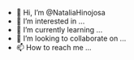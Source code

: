 - 👋 Hi, I’m @NataliaHinojosa
- 👀 I’m interested in ...
- 🌱 I’m currently learning ...
- 💞️ I’m looking to collaborate on ...
- 📫 How to reach me ...

<!---
NataliaHinojosa/NataliaHinojosa is a ✨ special ✨ repository because its `README.md` (this file) appears on your GitHub profile.
You can click the Preview link to take a look at your changes.
--->
